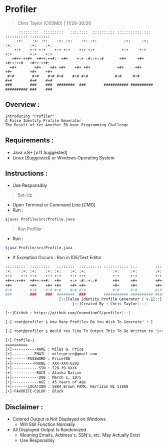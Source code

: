 # Profiler

> Chris Taylor [C0SM0] | 11/28-30/20

```
      :::::::::  :::::::::   ::::::::  :::::::::: ::::::::::: :::        :::::::::: :::::::::
     :+:    :+: :+:    :+: :+:    :+: :+:            :+:     :+:        :+:        :+:    :+:
    +:+    +:+ +:+    +:+ +:+    +:+ +:+            +:+     +:+        +:+        +:+    +:+
   +#++:++#+  +#++:++#:  +#+    +:+ :#::+::#       +#+     +#+        +#++:++#   +#++:++#:    
  +#+        +#+    +#+ +#+    +#+ +#+            +#+     +#+        +#+        +#+    +#+    
 #+#        #+#    #+# #+#    #+# #+#            #+#     #+#        #+#        #+#    #+#     
###        ###    ###  ########  ###        ########### ########## ########## ###    ###    
```

## Overview :
```
Introducing "Profiler"
A False Identity Profile Generator
The Result of Yet Another 50-hour Programming Challenge
```

## Requirements :
- Java v.8+ [v.11 Suggested]
- Linux [Suggested] or Windows Operating System

## Instructions :
- Use Responsibly
> Set-Up
- Open Terminal or Command Line [CMD]
- Run :
```bash
$javac Profile/src/Profile.java
```

> Run Profiler
- Run :
```bash
$java Profile/src/Profile.java
```
- If Exception Occurs : Run in IDE/Text Editor
```bash
:::::::::  :::::::::   ::::::::  :::::::::: ::::::::::: :::        :::::::::: :::::::::
:+:    :+: :+:    :+: :+:    :+: :+:            :+:     :+:        :+:        :+:    :+:
+:+    +:+ +:+    +:+ +:+    +:+ +:+            +:+     +:+        +:+        +:+    +:+  
+#++:++#+  +#++:++#:  +#+    +:+ :#::+::#       +#+     +#+        +#++:++#   +#++:++#:    
+#+        +#+    +#+ +#+    +#+ +#+            +#+     +#+        +#+        +#+    +#+    
#+#        #+#    #+# #+#    #+# #+#            #+#     #+#        #+#        #+#    #+#     
###        ###    ###  ########  ###        ########### ########## ########## ###    ###     
                        [::]False Identity Profile Generator | v.1[::]
                              [::]Created By : Chris Taylor[::]

[::]GitHub : https://github.com/CosmodiumCS/profiler[::]

[~] root@profiler $ How Many Profiles Do You Wish To Generate? : 1

[~] root@profiler $ Would You like To Output This To Be Written to "profiles.txt"? [y/n]: n

[+] Profile-1
==========
[+]-----------NAME : Miles Q. Price
[+]----------EMAIL : milesprice@gmail.com
[+]-------PASSWORD : Price706
[+]----------PHONE : XXX-XXX-6202
[+]------------SSN : 728-39-XXXX
[+]-----------RACE : Alaska Native
[+]------------DOB : March 1, 1975
[+]------------AGE : 45 Years of Age
[+]-------LOCATION : 5884 Brown PARK, Harrison WI 51968
[+]-FAVORITE-COLOR : Black
```

## Disclaimer :
- Colored Output is Not Displayed on Windows
  - Will Still Function Normally
- All Displayed Output Is Randomized
  - Meaning Emails, Address's, SSN's, etc. May Actually Exist
  - Use Responsibly
